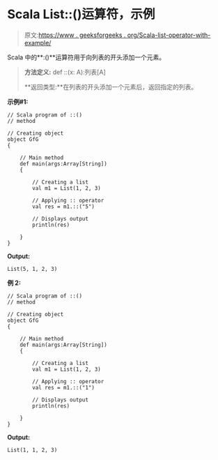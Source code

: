 # Scala List::()运算符，示例

> 原文:[https://www . geeksforgeeks . org/Scala-list-operator-with-example/](https://www.geeksforgeeks.org/scala-list-operator-with-example/)

Scala 中的**:()**运算符用于向列表的开头添加一个元素。

> **方法定义:** def ::(x: A):列表[A]
> 
> **返回类型:**在列表的开头添加一个元素后，返回指定的列表。

**示例#1:**

```
// Scala program of ::()
// method

// Creating object
object GfG
{ 

    // Main method
    def main(args:Array[String])
    {

        // Creating a list
        val m1 = List(1, 2, 3)

        // Applying :: operator
        val res = m1.::("5")

        // Displays output
        println(res)

    }
}
```

**Output:**

```
List(5, 1, 2, 3)

```

**例 2:**

```
// Scala program of ::()
// method

// Creating object
object GfG
{ 

    // Main method
    def main(args:Array[String])
    {

        // Creating a list
        val m1 = List(1, 2, 3)

        // Applying :: operator
        val res = m1.::("1")

        // Displays output
        println(res)

    }
}
```

**Output:**

```
List(1, 1, 2, 3)

```